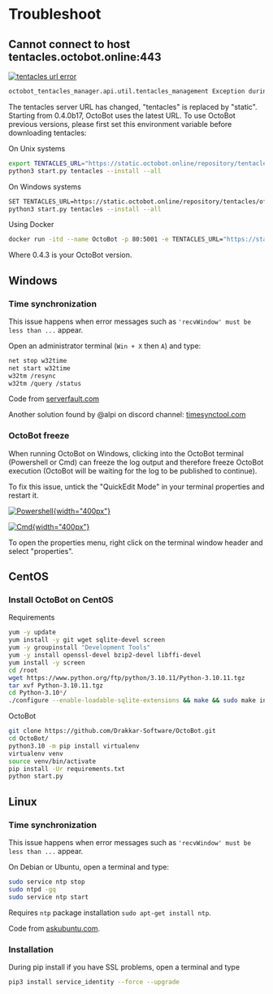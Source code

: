 Troubleshoot
============

Cannot connect to host tentacles.octobot.online:443
-------------------------------------------------------

[![tentacles url error](https://raw.githubusercontent.com/Drakkar-Software/OctoBot/assets/wiki_resources/troubleshoot-tentacles-url-error.png)](https://raw.githubusercontent.com/Drakkar-Software/OctoBot/assets/wiki_resources/troubleshoot-tentacles-url-error.png)

``` bash
octobot_tentacles_manager.api.util.tentacles_management Exception during InstallWorker processing: Cannot connect to host tentacles.octobot.online:443 ssl:default [No address associated with hostname] (ClientConnectorError)
```

The tentacles server URL has changed, "tentacles" is replaced by "static". Starting from 0.4.0b17, OctoBot uses the latest URL. To use OctoBot previous versions, please first set this environment variable before downloading tentacles:

On Unix systems

``` bash
export TENTACLES_URL="https://static.octobot.online/repository/tentacles/officials/packages/full/base/0.4.3/any_platform.zip"
python3 start.py tentacles --install --all
```

On Windows systems

``` bash
SET TENTACLES_URL=https://static.octobot.online/repository/tentacles/officials/packages/full/base/0.4.3/any_platform.zip
python3 start.py tentacles --install --all
```

Using Docker

``` bash
docker run -itd --name OctoBot -p 80:5001 -e TENTACLES_URL="https://static.octobot.online/repository/tentacles/officials/packages/full/base/0.4.3/any_platform.zip" -v $(pwd)/user:/octobot/user -v $(pwd)/tentacles:/octobot/tentacles -v $(pwd)/logs:/octobot/logs drakkarsoftware/octobot:stable
```

Where 0.4.3 is your OctoBot version.

Windows
-------

### Time synchronization

This issue happens when error messages such as `'recvWindow' must be less than ...` appear.

Open an administrator terminal (`Win + X` then `A`) and type:

``` bash
net stop w32time
net start w32time
w32tm /resync
w32tm /query /status
```

Code from [serverfault.com](https://serverfault.com/questions/294787/how-do-i-force-sync-the-time-on-windows-workstation-or-server)

Another solution found by @alpi on discord channel: [timesynctool.com](http://www.timesynctool.com)

### OctoBot freeze

When running OctoBot on Windows, clicking into the OctoBot terminal (Powershell or Cmd) can freeze the log output and therefore freeze OctoBot execution (OctoBot will be waiting for the log to be published to continue).

To fix this issue, untick the "QuickEdit Mode" in your terminal properties and restart it.

[![Powershell](https://raw.githubusercontent.com/Drakkar-Software/OctoBot/assets/wiki_resources/powerShellEditMode.jpg){width="400px"}](https://raw.githubusercontent.com/Drakkar-Software/OctoBot/assets/wiki_resources/powerShellEditMode.jpg)

[![Cmd](https://raw.githubusercontent.com/Drakkar-Software/OctoBot/assets/wiki_resources/cmdQuickEdit.jpg){width="400px"}](https://raw.githubusercontent.com/Drakkar-Software/OctoBot/assets/wiki_resources/cmdQuickEdit.jpg)

To open the properties menu, right click on the terminal window header and select "properties".

CentOS
------

### Install OctoBot on CentOS

Requirements

``` bash
yum -y update
yum install -y git wget sqlite-devel screen
yum -y groupinstall "Development Tools"
yum -y install openssl-devel bzip2-devel libffi-devel
yum install -y screen
cd /root
wget https://www.python.org/ftp/python/3.10.11/Python-3.10.11.tgz
tar xvf Python-3.10.11.tgz
cd Python-3.10*/
./configure --enable-loadable-sqlite-extensions && make && sudo make install
```

OctoBot

``` bash
git clone https://github.com/Drakkar-Software/OctoBot.git
cd OctoBot/
python3.10 -m pip install virtualenv
virtualenv venv
source venv/bin/activate
pip install -Ur requirements.txt
python start.py
```

Linux
-----

### Time synchronization

This issue happens when error messages such as `'recvWindow' must be less than ...` appear.

On Debian or Ubuntu, open a terminal and type:

``` bash
sudo service ntp stop
sudo ntpd -gq
sudo service ntp start
```

Requires `ntp` package installation `sudo apt-get install ntp`.

Code from
[askubuntu.com](https://askubuntu.com/questions/254826/how-to-force-a-clock-update-using-ntp#256004).

### Installation

During pip install if you have SSL problems, open a terminal and type

``` bash
pip3 install service_identity --force --upgrade
```
